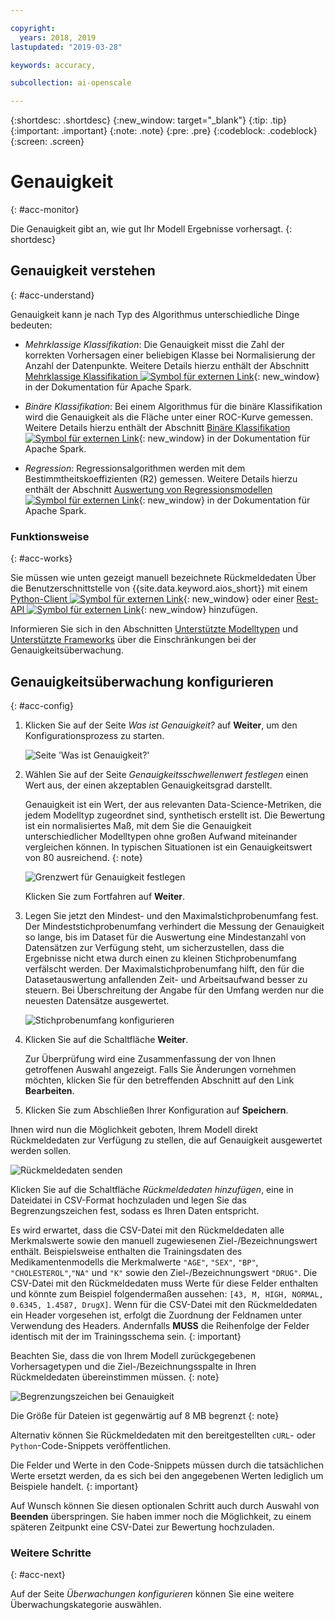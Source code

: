 ```yaml
---

copyright:
  years: 2018, 2019
lastupdated: "2019-03-28"

keywords: accuracy, 

subcollection: ai-openscale

---
```


{:shortdesc: .shortdesc}
{:new_window: target="_blank"}
{:tip: .tip}
{:important: .important}
{:note: .note}
{:pre: .pre}
{:codeblock: .codeblock}
{:screen: .screen}

# Genauigkeit
{: #acc-monitor}

Die Genauigkeit gibt an, wie gut Ihr Modell Ergebnisse vorhersagt.
{: shortdesc}

## Genauigkeit verstehen
{: #acc-understand}

Genauigkeit kann je nach Typ des Algorithmus unterschiedliche Dinge bedeuten:

- *Mehrklassige Klassifikation*: Die Genauigkeit misst die Zahl der korrekten Vorhersagen einer beliebigen Klasse bei Normalisierung der Anzahl der Datenpunkte.
Weitere Details hierzu enthält der Abschnitt [Mehrklassige Klassifikation ![Symbol für externen Link](../../icons/launch-glyph.svg "Symbol für externen Link")](https://spark.apache.org/docs/2.1.0/mllib-evaluation-metrics.html#multiclass-classification){: new_window} in der Dokumentation für Apache Spark.

- *Binäre Klassifikation*: Bei einem Algorithmus für die binäre Klassifikation wird die Genauigkeit als die Fläche unter einer ROC-Kurve gemessen. Weitere Details hierzu enthält der Abschnitt [Binäre Klassifikation ![Symbol für externen Link](../../icons/launch-glyph.svg "Symbol für externen Link")](https://spark.apache.org/docs/2.1.0/mllib-evaluation-metrics.html#binary-classification){: new_window} in der Dokumentation für Apache Spark.

- *Regression*: Regressionsalgorithmen werden mit dem Bestimmtheitskoeffizienten (R2) gemessen. Weitere Details hierzu enthält der Abschnitt [Auswertung von Regressionsmodellen ![Symbol für externen Link](../../icons/launch-glyph.svg "Symbol für externen Link")](https://spark.apache.org/docs/2.1.0/mllib-evaluation-metrics.html#regression-model-evaluation){: new_window} in der Dokumentation für Apache Spark.

### Funktionsweise
{: #acc-works}

Sie müssen wie unten gezeigt manuell bezeichnete Rückmeldedaten Über die Benutzerschnittstelle von {{site.data.keyword.aios_short}} mit einem [Python-Client ![Symbol für externen Link](../../icons/launch-glyph.svg "Symbol für externen Link")](http://ai-openscale-python-client.mybluemix.net/#feedbacklogging){: new_window} oder einer [Rest-API ![Symbol für externen Link](../../icons/launch-glyph.svg "Symbol für externen Link")](https://cloud.ibm.com/apidocs/ai-openscale#post-feedback-payload){: new_window} hinzufügen.

Informieren Sie sich in den Abschnitten [Unterstützte Modelltypen](/docs/services/ai-openscale?topic=ai-openscale-in-ov#in-mod) und [Unterstützte Frameworks](/docs/services/ai-openscale?topic=ai-openscale-in-ov#in-fram) über die Einschränkungen bei der Genauigkeitsüberwachung.

<!---
You need to add manually-labelled data into your feedback table for the accuracy computation to trigger. The feedback table is in the posgres schema with the name <model_id>_feedback.

You can create a performance monitoring system for your predictive models by creating an evaluation instance, and then defining the metrics and triggers for the automatic retraining and deploying of the new model. Spark, Keras and TensorFlow models are supported at this stage, with the following requirements:

- A training definition must be stored in the repository
- `training_data_reference` - must be defined as a part of the stored model's metadata
- `training_definition_url` - must be defined as a part of the stored model's metadata

Use the available [REST API ![External link icon](../../icons/launch-glyph.svg "External link icon")](https://watson-ml-api.mybluemix.net/){: new_window} end-points directly to provide feedback data and kick off evaluation activities. For more information, see the [WML documentation ![External link icon](../../icons/launch-glyph.svg "External link icon")](https://dataplatform.cloud.ibm.com/docs/content/analyze-data/ml-continuous-learning.html?audience=wdp&context=wdp){: new_window}.
--->

## Genauigkeitsüberwachung konfigurieren
{: #acc-config}

1.  Klicken Sie auf der Seite *Was ist Genauigkeit?* auf **Weiter**, um den Konfigurationsprozess zu starten.

    ![Seite 'Was ist Genauigkeit?'](images/accuracy-what-is.png)

1.  Wählen Sie auf der Seite *Genauigkeitsschwellenwert festlegen* einen Wert aus, der einen akzeptablen Genauigkeitsgrad darstellt.

    Genauigkeit ist ein Wert, der aus relevanten Data-Science-Metriken, die jedem Modelltyp zugeordnet sind, synthetisch erstellt ist. Die Bewertung ist ein normalisiertes Maß, mit dem Sie die Genauigkeit unterschiedlicher Modelltypen ohne großen Aufwand miteinander vergleichen können.  In typischen Situationen ist ein Genauigkeitswert von 80 ausreichend.
    {: note}

    ![Grenzwert für Genauigkeit festlegen](images/accuracy-set-limit.png)

    Klicken Sie zum Fortfahren auf **Weiter**.

1.  Legen Sie jetzt den Mindest- und den Maximalstichprobenumfang fest. Der Mindeststichprobenumfang verhindert die Messung der Genauigkeit so lange, bis im Dataset für die Auswertung eine Mindestanzahl von Datensätzen zur Verfügung steht, um sicherzustellen, dass die Ergebnisse nicht etwa durch einen zu kleinen Stichprobenumfang verfälscht werden. Der Maximalstichprobenumfang hilft, den für die Datasetauswertung anfallenden Zeit- und Arbeitsaufwand besser zu steuern. Bei Überschreitung der Angabe für den Umfang werden nur die neuesten Datensätze ausgewertet.

     ![Stichprobenumfang konfigurieren](images/accuracy-config-sample.png)

1.  Klicken Sie auf die Schaltfläche **Weiter**.

    Zur Überprüfung wird eine Zusammenfassung der von Ihnen getroffenen Auswahl angezeigt. Falls Sie Änderungen vornehmen möchten, klicken Sie für den betreffenden Abschnitt auf den Link **Bearbeiten**.

1.  Klicken Sie zum Abschließen Ihrer Konfiguration auf **Speichern**.

Ihnen wird nun die Möglichkeit geboten, Ihrem Modell direkt Rückmeldedaten zur Verfügung zu stellen, die auf Genauigkeit ausgewertet werden sollen.


  ![Rückmeldedaten senden](images/accuracy-send-feedback0.png)

Klicken Sie auf die Schaltfläche *Rückmeldedaten hinzufügen*, eine in Dateidatei in CSV-Format hochzuladen und legen Sie das Begrenzungszeichen fest, sodass es Ihren Daten entspricht.

Es wird erwartet, dass die CSV-Datei mit den Rückmeldedaten alle Merkmalswerte sowie den manuell zugewiesenen Ziel-/Bezeichnungswert enthält. Beispielsweise enthalten die Trainingsdaten des Medikamentenmodells die Merkmalwerte `"AGE"`, `"SEX"`, `"BP"`, `"CHOLESTEROL"`,`"NA"` und `"K"` sowie den Ziel-/Bezeichnungswert `"DRUG"`. Die CSV-Datei mit den Rückmeldedaten muss Werte für diese Felder enthalten und könnte zum Beispiel folgendermaßen aussehen: `[43, M, HIGH, NORMAL, 0.6345, 1.4587, DrugX]`. Wenn für die CSV-Datei mit den Rückmeldedaten ein Header vorgesehen ist, erfolgt die Zuordnung der Feldnamen unter Verwendung des Headers. Andernfalls **MUSS** die Reihenfolge der Felder identisch mit der im Trainingsschema sein.
{: important}

Beachten Sie, dass die von Ihrem Modell zurückgegebenen Vorhersagetypen und die Ziel-/Bezeichnungsspalte in Ihren Rückmeldedaten übereinstimmen müssen.
{: note}

  ![Begrenzungszeichen bei Genauigkeit](images/accuracy-delimit.png)

Die Größe für Dateien ist gegenwärtig auf 8 MB begrenzt
{: note}

Alternativ können Sie Rückmeldedaten mit den bereitgestellten `cURL`- oder `Python`-Code-Snippets veröffentlichen.

Die Felder und Werte in den Code-Snippets müssen durch die tatsächlichen Werte ersetzt werden, da es sich bei den angegebenen Werten lediglich um Beispiele handelt.
{: important}

Auf Wunsch können Sie diesen optionalen Schritt auch durch Auswahl von **Beenden** überspringen. Sie haben immer noch die Möglichkeit, zu einem späteren Zeitpunkt eine CSV-Datei zur Bewertung hochzuladen.

### Weitere Schritte
{: #acc-next}

Auf der Seite *Überwachungen konfigurieren* können Sie eine weitere Überwachungskategorie auswählen.
